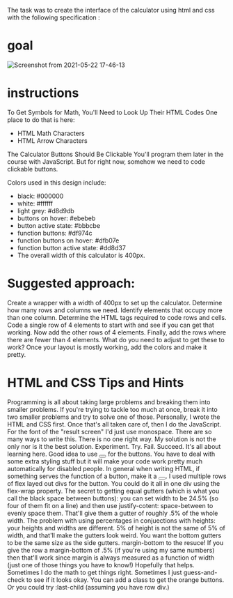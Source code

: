 The task was to create the interface of the calculator using html and css with the following specification :

# goal
![Screenshot from 2021-05-22 17-46-13](https://user-images.githubusercontent.com/51120790/119226223-acaaf080-bb25-11eb-8d6a-a57f315a40f4.png)

# instructions
To Get Symbols for Math, You'll Need to Look Up Their HTML Codes
One place to do that is here:
- HTML Math Characters
- HTML Arrow Characters

The Calculator Buttons Should Be Clickable
You'll program them later in the course with JavaScript. But for right now, somehow we need to code clickable buttons.

Colors used in this design include:
- black: #000000
- white: #ffffff
- light grey: #d8d9db
- buttons on hover: #ebebeb
- button active state: #bbbcbe
- function buttons: #df974c
- function buttons on hover: #dfb07e
- function button active state: #dd8d37
- The overall width of this calculator is 400px.

# Suggested approach:
Create a wrapper with a width of 400px to set up the calculator.
Determine how many rows and columns we need.
Identify elements that occupy more than one column.
Determine the HTML tags required to code rows and cells.
Code a single row of 4 elements to start with and see if you can get that working.
Now add the other rows of 4 elements.
Finally, add the rows where there are fewer than 4 elements. What do you need to adjust to get these to work?
Once your layout is mostly working, add the colors and make it pretty.

# HTML and CSS Tips and Hints
Programming is all about taking large problems and breaking them into smaller problems. If you're trying to tackle too much at once, break it into two smaller problems and try to solve one of those.
Personally, I wrote the HTML and CSS first. Once that's all taken care of, then I do the JavaScript.
For the font of the "result screen" I'd just use monospace.
There are so many ways to write this. There is no one right way. My solution is not the only nor is it the best solution. Experiment. Try. Fail. Succeed. It's all about learning here.
Good idea to use <button></button> for the buttons. You have to deal with some extra styling stuff but it will make your code work pretty much automatically for disabled people. In general when writing HTML, if something serves the function of a button, make it a <button></button>.
I used multiple rows of flex layed out divs for the button. You could do it all in one div using the flex-wrap property.
The secret to getting equal gutters (which is what you call the black space between buttons): you can set width to be 24.5% (so four of them fit on a line) and then use justify-cotent: space-between to evenly space them. That'll give them a gutter of roughly .5% of the whole width. The problem with using percentages in conjuections with heights: your heights and widths are different. 5% of height is not the same of 5% of width, and that'll make the gutters look weird. You want the bottom gutters to be the same size as the side gutters. margin-bottom to the resuce! If you give the row a margin-bottom of .5% (if you're using my same numbers) then that'll work since margin is always measured as a function of width (just one of those things you have to know!) Hopefully that helps.
Sometimes I do the math to get things right. Sometimes I just guess-and-check to see if it looks okay.
You can add a class to get the orange buttons. Or you could try :last-child (assuming you have row div.)
